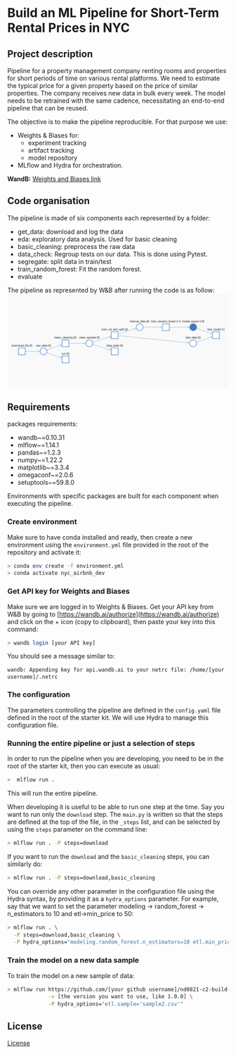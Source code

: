 # Build an ML Pipeline for Short-Term Rental Prices in NYC

## Project description
Pipeline for a property management company renting rooms and properties for short periods of 
time on various rental platforms. We need to estimate the typical price for a given property based 
on the price of similar properties. The company receives new data in bulk every week. The model needs 
to be retrained with the same cadence, necessitating an end-to-end pipeline that can be reused.

The objective is to make the pipeline reproducible. For that purpose we use: 
  - Weights & Biases for:
     - experiment tracking
     - artifact tracking
     - model repository
  - MLflow and Hydra for orchestration.

**WandB:** [Weights and Biases link](https://wandb.ai/geodego/nyc_airbnb?workspace=user-geodego)

## Code organisation

The pipeline is made of six components each represented by a folder:
  - get_data: download and log the data
  - eda: exploratory data analysis. Used for basic cleaning
  - basic_cleaning: preprocess the raw data
  - data_check: Regroup tests on our data. This is done using Pytest. 
  - segregate: split data in train/test
  - train_random_forest: Fit the random forest. 
  - evaluate

The pipeline as represented by W&B after running the code is as follow:
![](images/wnb_pipeline.png)

## Requirements
packages requirements:

  - wandb~=0.10.31
  - mlflow~=1.14.1
  - pandas~=1.2.3
  - numpy~=1.22.2
  - matplotlib~=3.3.4 
  - omegaconf~=2.0.6
  - setuptools~=59.8.0

Environments with specific packages are built for each component when executing the pipeline.

### Create environment
Make sure to have conda installed and ready, then create a new environment using the ``environment.yml``
file provided in the root of the repository and activate it:

```bash
> conda env create -f environment.yml
> conda activate nyc_airbnb_dev
```

### Get API key for Weights and Biases
Make sure we are logged in to Weights & Biases. Get your API key from W&B by going to 
[https://wandb.ai/authorize](https://wandb.ai/authorize) and click on the + icon (copy to clipboard), 
then paste your key into this command:

```bash
> wandb login [your API key]
```

You should see a message similar to:
```
wandb: Appending key for api.wandb.ai to your netrc file: /home/[your username]/.netrc
```

### The configuration
The parameters controlling the pipeline are defined in the ``config.yaml`` file defined in
the root of the starter kit. We will use Hydra to manage this configuration file.

### Running the entire pipeline or just a selection of steps
In order to run the pipeline when you are developing, you need to be in the root of the starter kit, 
then you can execute as usual:

```bash
>  mlflow run .
```
This will run the entire pipeline.

When developing it is useful to be able to run one step at the time. Say you want to run only
the ``download`` step. The `main.py` is written so that the steps are defined at the top of the file, in the 
``_steps`` list, and can be selected by using the `steps` parameter on the command line:

```bash
> mlflow run . -P steps=download
```
If you want to run the ``download`` and the ``basic_cleaning`` steps, you can similarly do:
```bash
> mlflow run . -P steps=download,basic_cleaning
```
You can override any other parameter in the configuration file using the Hydra syntax, by
providing it as a ``hydra_options`` parameter. For example, say that we want to set the parameter
modeling -> random_forest -> n_estimators to 10 and etl->min_price to 50:

```bash
> mlflow run . \
  -P steps=download,basic_cleaning \
  -P hydra_options="modeling.random_forest.n_estimators=10 etl.min_price=50"
```


### Train the model on a new data sample

To train the model on a new sample of data:

```bash
> mlflow run https://github.com/[your github username]/nd0821-c2-build-model-workflow-starter.git \
             -v [the version you want to use, like 1.0.0] \
             -P hydra_options="etl.sample='sample2.csv'"
```

## License

[License](LICENSE.txt)

